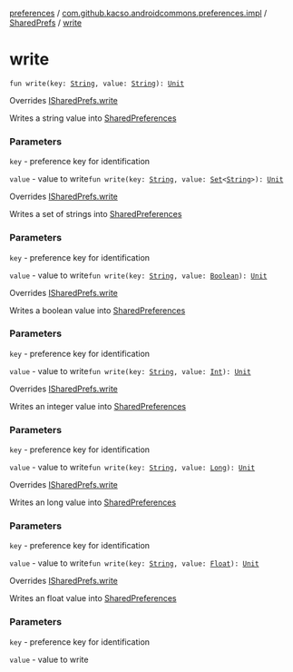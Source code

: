 [preferences](../../index.md) / [com.github.kacso.androidcommons.preferences.impl](../index.md) / [SharedPrefs](index.md) / [write](./write.md)

# write

`fun write(key: `[`String`](https://kotlinlang.org/api/latest/jvm/stdlib/kotlin/-string/index.html)`, value: `[`String`](https://kotlinlang.org/api/latest/jvm/stdlib/kotlin/-string/index.html)`): `[`Unit`](https://kotlinlang.org/api/latest/jvm/stdlib/kotlin/-unit/index.html)

Overrides [ISharedPrefs.write](../../com.github.kacso.androidcommons.preferences/-i-shared-prefs/write.md)

Writes a string value into [SharedPreferences](#)

### Parameters

`key` - preference key for identification

`value` - value to write`fun write(key: `[`String`](https://kotlinlang.org/api/latest/jvm/stdlib/kotlin/-string/index.html)`, value: `[`Set`](https://kotlinlang.org/api/latest/jvm/stdlib/kotlin.collections/-set/index.html)`<`[`String`](https://kotlinlang.org/api/latest/jvm/stdlib/kotlin/-string/index.html)`>): `[`Unit`](https://kotlinlang.org/api/latest/jvm/stdlib/kotlin/-unit/index.html)

Overrides [ISharedPrefs.write](../../com.github.kacso.androidcommons.preferences/-i-shared-prefs/write.md)

Writes a set of strings into [SharedPreferences](#)

### Parameters

`key` - preference key for identification

`value` - value to write`fun write(key: `[`String`](https://kotlinlang.org/api/latest/jvm/stdlib/kotlin/-string/index.html)`, value: `[`Boolean`](https://kotlinlang.org/api/latest/jvm/stdlib/kotlin/-boolean/index.html)`): `[`Unit`](https://kotlinlang.org/api/latest/jvm/stdlib/kotlin/-unit/index.html)

Overrides [ISharedPrefs.write](../../com.github.kacso.androidcommons.preferences/-i-shared-prefs/write.md)

Writes a boolean value into [SharedPreferences](#)

### Parameters

`key` - preference key for identification

`value` - value to write`fun write(key: `[`String`](https://kotlinlang.org/api/latest/jvm/stdlib/kotlin/-string/index.html)`, value: `[`Int`](https://kotlinlang.org/api/latest/jvm/stdlib/kotlin/-int/index.html)`): `[`Unit`](https://kotlinlang.org/api/latest/jvm/stdlib/kotlin/-unit/index.html)

Overrides [ISharedPrefs.write](../../com.github.kacso.androidcommons.preferences/-i-shared-prefs/write.md)

Writes an integer value into [SharedPreferences](#)

### Parameters

`key` - preference key for identification

`value` - value to write`fun write(key: `[`String`](https://kotlinlang.org/api/latest/jvm/stdlib/kotlin/-string/index.html)`, value: `[`Long`](https://kotlinlang.org/api/latest/jvm/stdlib/kotlin/-long/index.html)`): `[`Unit`](https://kotlinlang.org/api/latest/jvm/stdlib/kotlin/-unit/index.html)

Overrides [ISharedPrefs.write](../../com.github.kacso.androidcommons.preferences/-i-shared-prefs/write.md)

Writes an long value into [SharedPreferences](#)

### Parameters

`key` - preference key for identification

`value` - value to write`fun write(key: `[`String`](https://kotlinlang.org/api/latest/jvm/stdlib/kotlin/-string/index.html)`, value: `[`Float`](https://kotlinlang.org/api/latest/jvm/stdlib/kotlin/-float/index.html)`): `[`Unit`](https://kotlinlang.org/api/latest/jvm/stdlib/kotlin/-unit/index.html)

Overrides [ISharedPrefs.write](../../com.github.kacso.androidcommons.preferences/-i-shared-prefs/write.md)

Writes an float value into [SharedPreferences](#)

### Parameters

`key` - preference key for identification

`value` - value to write